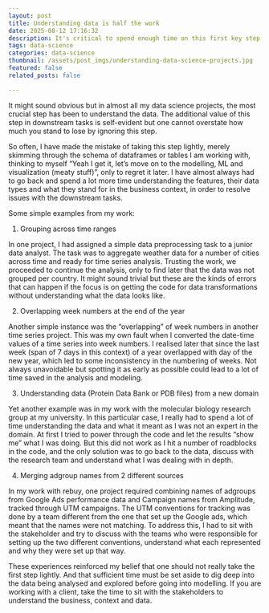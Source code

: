 ```yaml
---
layout: post
title: Understanding data is half the work
date: 2025-08-12 17:16:32
description: It's critical to spend enough time on this first key step in every dat science task
tags: data-science
categories: data-science
thumbnail: /assets/post_imgs/understanding-data-science-projects.jpg
featured: false
related_posts: false

---
```

 

It might sound obvious but in almost all my data science projects, the most crucial step has been to understand the data. The additional value of this step in downstream tasks is self-evident but one cannot overstate how much you stand to lose by ignoring this step. 

So often, I have made the mistake of taking this step lightly, merely skimming through the schema of dataframes or tables I am working with, thinking to myself “Yeah I get it, let’s move on to the modelling, ML and visualization (meaty stuff)”, only to regret it later. I have almost always had to go back and spend a lot more time understanding the features, their data types and what they stand for in the business context, in order to resolve issues with the downstream tasks. 

Some simple examples from my work:

1. Grouping across time ranges

In one project, I had assigned a simple data preprocessing task to a junior data analyst. The task was to aggregate weather data for a number of cities across time and ready for time series analysis. Trusting the work, we proceeded to continue the analysis, only to find later that the data was not grouped per country. It might sound trivial but these are the kinds of errors that can happen if the focus is on getting the code for data transformations without understanding what the data looks like.  

2. Overlapping week numbers at the end of the year

Another simple instance was the “overlapping” of week numbers in another time series project. This was my own fault when I converted the date-time values of a time series into week numbers. I realised later that since the last week (span of 7 days in this context) of a year overlapped with day of the new year, which led to some inconsistency in the numbering of weeks. Not always unavoidable but spotting it as early as possible could lead to a lot of time saved in the analysis and modeling. 

3. Understanding data (Protein Data Bank or PDB files) from a new domain

Yet another example was in my work with the molecular biology research group at my university. In this particular case, I really had to spend a lot of time understanding the data and what it meant as I was not an expert in the domain. At first I tried to power through the code and let the results “show me” what I was doing. But this did not work as I hit a number of roadblocks in the code, and the only solution was to go back to the data, discuss with the research team and understand what I was dealing with in depth. 

4. Merging adgroup names from 2 different sources

In my work with rebuy, one project required combining names of adgroups from Google Ads performance data and Campaign names from Amplitude, tracked through UTM campaigns. The UTM conventions for tracking was done by a team different from the one that set up the Google ads, which meant that the names were not matching. To address this, I had to sit with the stakeholder and try to discuss with the teams who were responsible for setting up the two different conventions, understand what each represented and why they were set up that way. 

These experiences reinforced my belief that one should not really take the first step lightly. And that sufficient time must be set aside to dig deep into the data being analysed and explored before going into modelling. If you are working with a client, take the time to sit with the stakeholders to understand the business, context and data.